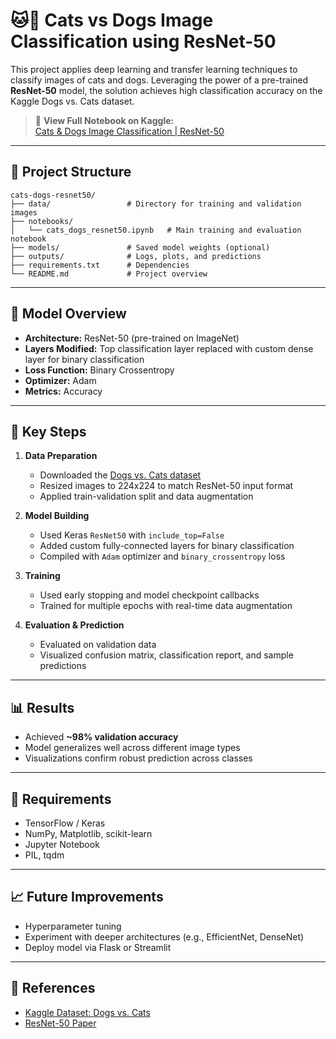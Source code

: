 # 🐱🐶 Cats vs Dogs Image Classification using ResNet-50

This project applies deep learning and transfer learning techniques to classify images of cats and dogs. Leveraging the power of a pre-trained **ResNet-50** model, the solution achieves high classification accuracy on the Kaggle Dogs vs. Cats dataset.

> 📎 **View Full Notebook on Kaggle:**  
> [Cats & Dogs Image Classification | ResNet-50](https://www.kaggle.com/code/lykin22/cats-dogs-image-classification-resnet-50)


---

## 📂 Project Structure

```
cats-dogs-resnet50/
├── data/                 # Directory for training and validation images
├── notebooks/
│   └── cats_dogs_resnet50.ipynb   # Main training and evaluation notebook
├── models/               # Saved model weights (optional)
├── outputs/              # Logs, plots, and predictions
├── requirements.txt      # Dependencies
└── README.md             # Project overview
```

---

## 🧠 Model Overview

* **Architecture:** ResNet-50 (pre-trained on ImageNet)
* **Layers Modified:** Top classification layer replaced with custom dense layer for binary classification
* **Loss Function:** Binary Crossentropy
* **Optimizer:** Adam
* **Metrics:** Accuracy

---

## 🧪 Key Steps

1. **Data Preparation**

   * Downloaded the [Dogs vs. Cats dataset](https://www.kaggle.com/competitions/dogs-vs-cats/data)
   * Resized images to 224x224 to match ResNet-50 input format
   * Applied train-validation split and data augmentation

2. **Model Building**

   * Used Keras `ResNet50` with `include_top=False`
   * Added custom fully-connected layers for binary classification
   * Compiled with `Adam` optimizer and `binary_crossentropy` loss

3. **Training**

   * Used early stopping and model checkpoint callbacks
   * Trained for multiple epochs with real-time data augmentation

4. **Evaluation & Prediction**

   * Evaluated on validation data
   * Visualized confusion matrix, classification report, and sample predictions

---

## 📊 Results

* Achieved **\~98% validation accuracy**
* Model generalizes well across different image types
* Visualizations confirm robust prediction across classes

---


## 📌 Requirements

* TensorFlow / Keras
* NumPy, Matplotlib, scikit-learn
* Jupyter Notebook
* PIL, tqdm

---

## 📈 Future Improvements

* Hyperparameter tuning
* Experiment with deeper architectures (e.g., EfficientNet, DenseNet)
* Deploy model via Flask or Streamlit

---

## 📎 References

* [Kaggle Dataset: Dogs vs. Cats](https://www.kaggle.com/competitions/dogs-vs-cats-redux-kernels-edition)
* [ResNet-50 Paper](https://arxiv.org/abs/1512.03385)

